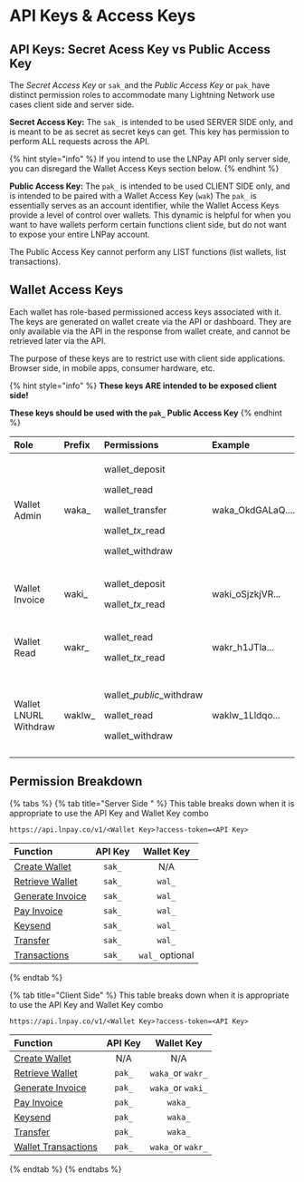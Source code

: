 # API Keys & Access Keys

## API Keys: Secret Acess Key vs Public Access Key

The _Secret Access Key_ or `sak_`and the _Public Access Key_ or `pak_`have distinct permission roles to accommodate many Lightning Network use cases client side and server side. 

**Secret Access Key:** The `sak_` is intended to be used SERVER SIDE only, and is meant to be as secret as secret keys can get. This key has permission to perform ALL requests across the API. 

{% hint style="info" %}
If you intend to use the LNPay API only server side, you can disregard the Wallet Access Keys section below.
{% endhint %}

**Public Access Key:** The `pak_` is intended to be used CLIENT SIDE only, and is intended to be paired with a Wallet Access Key \(`wak`\) The `pak_` is essentially serves as an account identifier, while the Wallet Access Keys provide a level of control over wallets. This dynamic is helpful for when you want to have wallets perform certain functions client side, but do not want to expose your entire LNPay account.

The Public Access Key cannot perform any LIST functions \(list wallets, list transactions\).

## Wallet Access Keys

Each wallet has role-based permissioned access keys associated with it. The keys are generated on wallet create via the API or dashboard. They are only available via the API in the response from wallet create‌, and cannot be retrieved later via the API.

The purpose of these keys are to restrict use with client side applications. Browser side, in mobile apps, consumer hardware, etc. 

{% hint style="info" %}
**These keys ARE intended to be exposed client side!** 

**These keys should be used with the `pak_` Public Access Key**
{% endhint %}

<table>
  <thead>
    <tr>
      <th style="text-align:left">Role</th>
      <th style="text-align:left">Prefix</th>
      <th style="text-align:left">Permissions</th>
      <th style="text-align:left">Example</th>
      <th style="text-align:left">Notes</th>
    </tr>
  </thead>
  <tbody>
    <tr>
      <td style="text-align:left">Wallet Admin</td>
      <td style="text-align:left">waka_</td>
      <td style="text-align:left">
        <p>wallet_deposit</p>
        <p>wallet_read</p>
        <p>wallet_transfer</p>
        <p>wallet_<em>tx</em>_read</p>
        <p>wallet_withdraw</p>
      </td>
      <td style="text-align:left">waka_OkdGALaQ....</td>
      <td style="text-align:left"></td>
    </tr>
    <tr>
      <td style="text-align:left">Wallet Invoice</td>
      <td style="text-align:left">waki_</td>
      <td style="text-align:left">
        <p>wallet_deposit</p>
        <p>wallet_<em>tx</em>_read</p>
      </td>
      <td style="text-align:left">waki_oSjzkjVR...</td>
      <td style="text-align:left"></td>
    </tr>
    <tr>
      <td style="text-align:left">Wallet Read</td>
      <td style="text-align:left">wakr_</td>
      <td style="text-align:left">
        <p>wallet_read</p>
        <p>wallet_<em>tx</em>_read</p>
      </td>
      <td style="text-align:left">wakr_h1JTla...</td>
      <td style="text-align:left"></td>
    </tr>
    <tr>
      <td style="text-align:left">Wallet LNURL Withdraw</td>
      <td style="text-align:left">waklw_</td>
      <td style="text-align:left">
        <p>wallet_<em>public</em>_withdraw</p>
        <p>wallet_read</p>
        <p>wallet_withdraw</p>
      </td>
      <td style="text-align:left">waklw_1Lldqo...</td>
      <td style="text-align:left">This key is used in public LNURL links</td>
    </tr>
  </tbody>
</table>

## Permission Breakdown

{% tabs %}
{% tab title="Server Side " %}
This table breaks down when it is appropriate to use the API Key and Wallet Key combo

```text
https://api.lnpay.co/v1/<Wallet Key>?access-token=<API Key>
```

| Function | API Key | Wallet Key |
| :--- | :---: | :---: |
| [Create Wallet](../wallets/create.md) | `sak_` | N/A |
| [Retrieve Wallet](../wallets/retrieve.md) | `sak_` | `wal_` |
| [Generate Invoice](../wallet-transactions/generate-invoice.md) | `sak_` | `wal_` |
| [Pay Invoice](../wallet-transactions/pay-invoice.md) | `sak_` | `wal_` |
| [Keysend](../wallet-transactions/keysend.md) | `sak_` | `wal_` |
| [Transfer](../wallet-transactions/transfers.md) | `sak_` | `wal_` |
| [Transactions](../wallet-transactions/) | `sak_` | `wal_` optional |
{% endtab %}

{% tab title="Client Side" %}
This table breaks down when it is appropriate to use the API Key and Wallet Key combo

```text
https://api.lnpay.co/v1/<Wallet Key>?access-token=<API Key>
```

| Function | API Key | Wallet Key |
| :--- | :---: | :---: |
| [Create Wallet](../wallets/create.md) | N/A | N/A |
| [Retrieve Wallet](../wallets/retrieve.md) | `pak_` | `waka_`or `wakr_` |
| [Generate Invoice](../wallet-transactions/generate-invoice.md) | `pak_` | `waka_`or `waki_` |
| [Pay Invoice](../wallet-transactions/pay-invoice.md) | `pak_` | `waka_` |
| [Keysend](../wallet-transactions/keysend.md) | `pak_` | `waka_` |
| [Transfer](../wallet-transactions/transfers.md) | `pak_` | `waka_` |
| [Wallet Transactions](../wallet-transactions/) | `pak_` | `waka_`or `wakr_` |
{% endtab %}
{% endtabs %}



